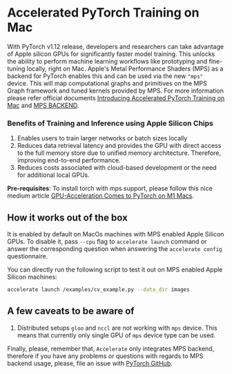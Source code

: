 <!--Copyright 2022 The HuggingFace Team. All rights reserved.

Licensed under the Apache License, Version 2.0 (the "License"); you may not use this file except in compliance with
the License. You may obtain a copy of the License at

http://www.apache.org/licenses/LICENSE-2.0

Unless required by applicable law or agreed to in writing, software distributed under the License is distributed on
an "AS IS" BASIS, WITHOUT WARRANTIES OR CONDITIONS OF ANY KIND, either express or implied. See the License for the
specific language governing permissions and limitations under the License.

⚠️ Note that this file is in Markdown but contain specific syntax for our doc-builder (similar to MDX) that may not be
rendered properly in your Markdown viewer.
-->

# Accelerated PyTorch Training on Mac

With PyTorch v1.12 release, developers and researchers can take advantage of Apple silicon GPUs for significantly faster model training. 
This unlocks the ability to perform machine learning workflows like prototyping and fine-tuning locally, right on Mac.
Apple's Metal Performance Shaders (MPS) as a backend for PyTorch enables this and can be used via the new `"mps"` device. 
This will map computational graphs and primitives on the MPS Graph framework and tuned kernels provided by MPS.
For more information please refer official documents [Introducing Accelerated PyTorch Training on Mac](https://pytorch.org/blog/introducing-accelerated-pytorch-training-on-mac/)
and [MPS BACKEND](https://docs.pytorch.org/docs/stable/notes/mps.html).

### Benefits of Training and Inference using Apple Silicon Chips

1. Enables users to train larger networks or batch sizes locally
2. Reduces data retrieval latency and provides the GPU with direct access to the full memory store due to unified memory architecture. 
Therefore, improving end-to-end performance.
3. Reduces costs associated with cloud-based development or the need for additional local GPUs.

**Pre-requisites**: To install torch with mps support, 
please follow this nice medium article [GPU-Acceleration Comes to PyTorch on M1 Macs](https://medium.com/towards-data-science/gpu-acceleration-comes-to-pytorch-on-m1-macs-195c399efcc1).


## How it works out of the box
It is enabled by default on MacOs machines with MPS enabled Apple Silicon GPUs.
To disable it, pass `--cpu` flag to `accelerate launch` command or answer the corresponding question when answering the `accelerate config` questionnaire.

You can directly run the following script to test it out on MPS enabled Apple Silicon machines:
```bash
accelerate launch /examples/cv_example.py --data_dir images
```

## A few caveats to be aware of

1. Distributed setups `gloo` and `nccl` are not working with `mps` device. 
This means that currently only single GPU of `mps` device type can be used.

Finally, please, remember that, `Accelerate` only integrates MPS backend, therefore if you
have any problems or questions with regards to MPS backend usage, please, file an issue with [PyTorch GitHub](https://github.com/pytorch/pytorch/issues).
